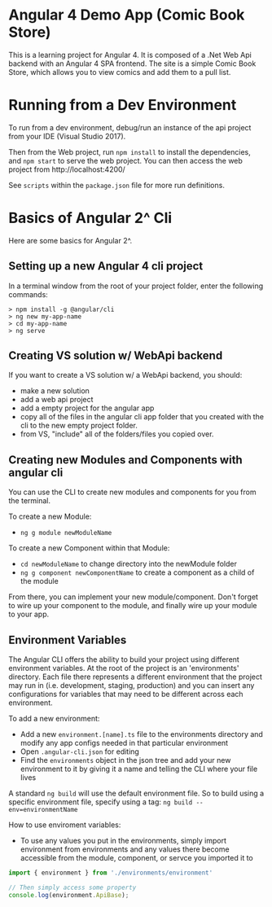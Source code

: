 # Angular 4 Demo App (Comic Book Store)

This is a learning project for Angular 4. It is composed of a .Net Web Api backend with an Angular 4 SPA frontend. The site is a simple Comic Book Store, which allows you to view comics and add them to a pull list. 

# Running from a Dev Environment 

To run from a dev environment, debug/run an instance of the api project from your IDE (Visual Studio 2017).

Then from the Web project, run `npm install` to install the dependencies, and `npm start` to serve the web project. You can then access the web project from http://localhost:4200/ 

See `scripts` within the `package.json` file for more run definitions.

# Basics of Angular 2^ Cli

Here are some basics for Angular 2^.

## Setting up a new Angular 4 cli project
In a terminal window from the root of your project folder, enter the following commands: 
```
> npm install -g @angular/cli
> ng new my-app-name
> cd my-app-name
> ng serve
```

## Creating VS solution w/ WebApi backend 
If you want to create a VS solution w/ a WebApi backend, 
you should:
- make a new solution
- add a web api project 
- add a empty project for the angular app
- copy all of the files in the angular cli app folder that you created with the cli to the new empty project folder. 
- from VS, "include" all of the folders/files you copied over. 

## Creating new Modules and Components with angular cli 
You can use the CLI to create new modules and components for you from the terminal. 

To create a new Module: 
- `ng g module newModuleName`

To create a new Component within that Module:
- `cd newModuleName` to change directory into the newModule folder
- `ng g component newComponentName` to create a component as a child of the module

From there, you can implement your new module/component. Don't forget to wire up your component to the module, and finally wire up your module to your app. 

## Environment Variables
The Angular CLI offers the ability to build your project using different environment variables. At the root of the project is an 'environments' directory. Each file there represents a different
environment that the project may run in (i.e. development, staging, production) and you can insert any configurations for variables that may need to be different across each environment. 

To add a new environment:
- Add a new `environment.[name].ts` file to the environments directory and modify any app configs needed in that particular environment
- Open `.angular-cli.json` for editing
- Find the `environments` object in the json tree and add your new environment to it by giving it a name and telling the CLI where your file lives

A standard `ng build` will use the default environment file. So to build using a specific environment file, specify using a tag: `ng build --env=environmentName`

How to use enviroment variables:
- To use any values you put in the environments, simply import environment from environments and any values there become accessible from the module, component, or servce you imported it to

```javascript
import { environment } from './environments/environment'

// Then simply access some property
console.log(environment.ApiBase);
```
